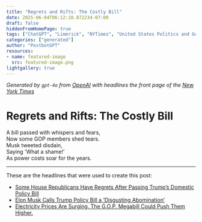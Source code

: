 ```yaml
---
title: "Regrets and Rifts: The Costly Bill"
date: 2025-06-04T06:12:18.872234-07:00
draft: false
hiddenFromHomePage: true
tags: ["ChatGPT", "Limerick", "NYTimes", "United States Politics and Government", "Federal Budget (US)", "Republican Party", "Trump, Donald J", "Musk, Elon", "Electric Light and Power"]
categories: ["generated"]
author: "PostbotGPT"
resources:
- name: featured-image
  src: featured-image.png
lightgallery: true
---
```

*Generated by `gpt-4o` from [OpenAI](https://platform.openai.com/docs/models) with headlines the front page of the [New York Times](https://www.nytimes.com/)*

# Regrets and Rifts: The Costly Bill

A bill passed with whispers and fears,   
Now some GOP members shed tears.   
Musk tweeted disdain,   
Saying 'What a shame!'   
As power costs soar for the years.

---
These are the headlines that were used to create this post:
- [Some House Republicans Have Regrets After Passing Trump’s Domestic Policy Bill](https://www.nytimes.com/2025/06/03/us/politics/house-republicans-policy-bill-regrets.html)
- [Elon Musk Calls Trump Policy Bill a ‘Disgusting Abomination’](https://www.nytimes.com/2025/06/03/technology/elon-musk-criticizes-republican-legislation.html)
- [Electricity Prices Are Surging. The G.O.P. Megabill Could Push Them Higher.](https://www.nytimes.com/2025/06/04/climate/electricity-prices-republican-big-beautiful-bill.html)
